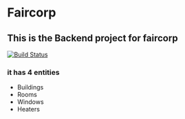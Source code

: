 # Faircorp
## This is the Backend project for faircorp

[![Build Status](https://github.com/mahditrabolsi/Faircorp?branch=main)](https://github.com/mahditrabolsi/Faircorp)

### it has 4 entities 
- Buildings
- Rooms
- Windows
- Heaters
